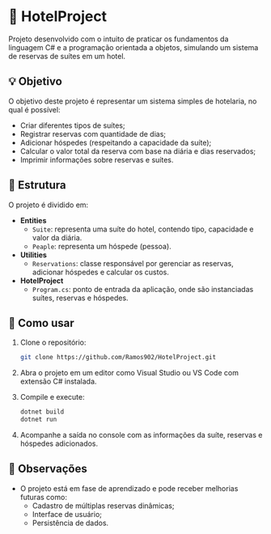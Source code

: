 # 🏨 HotelProject

Projeto desenvolvido com o intuito de praticar os fundamentos da linguagem C# e a programação orientada a objetos, simulando um sistema de reservas de suítes em um hotel.

## 💡 Objetivo

O objetivo deste projeto é representar um sistema simples de hotelaria, no qual é possível:

- Criar diferentes tipos de suítes;
- Registrar reservas com quantidade de dias;
- Adicionar hóspedes (respeitando a capacidade da suíte);
- Calcular o valor total da reserva com base na diária e dias reservados;
- Imprimir informações sobre reservas e suítes.

## 🧱 Estrutura

O projeto é dividido em:

- **Entities**
  - `Suite`: representa uma suíte do hotel, contendo tipo, capacidade e valor da diária.
  - `Peaple`: representa um hóspede (pessoa).
- **Utilities**
  - `Reservations`: classe responsável por gerenciar as reservas, adicionar hóspedes e calcular os custos.
- **HotelProject**
  - `Program.cs`: ponto de entrada da aplicação, onde são instanciadas suítes, reservas e hóspedes.

## 🚀 Como usar

1. Clone o repositório:
   ```bash
   git clone https://github.com/Ramos902/HotelProject.git
   ```

2. Abra o projeto em um editor como Visual Studio ou VS Code com extensão C# instalada.

3. Compile e execute:
   ```bash
   dotnet build
   dotnet run
   ```

4. Acompanhe a saída no console com as informações da suíte, reservas e hóspedes adicionados.

## 📌 Observações

- O projeto está em fase de aprendizado e pode receber melhorias futuras como:
  - Cadastro de múltiplas reservas dinâmicas;
  - Interface de usuário;
  - Persistência de dados.
